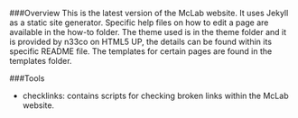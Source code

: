 ###Overview
This is the latest version of the McLab website. It uses Jekyll as a static 
site generator. Specific help files on how to edit a page are available in the 
how-to folder. The theme used is in the theme folder and it is provided by n33co
on HTML5 UP, the details can be found within its specific README file. The 
templates for certain pages are found in the templates folder. 

###Tools

- checklinks: contains scripts for checking broken links within the McLab website.


